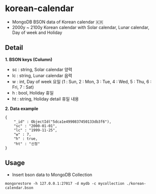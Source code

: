 # korean-calendar
- MongoDB BSON data of Korean calendar 🇰🇷
- 2000y ~ 2100y Korean calendar with Solar calendar, Lunar calendar, Day of week and Holiday

## Detail
**1. BSON keys (Column)**
- sc : string, Solar calendar 양력
- lc : string, Lunar calendar 음력
- w : int, Day of week 요일 (1 : Sun, 2 : Mon, 3 : Tue, 4 : Wed, 5 : Thu, 6 : Fri, 7 : Sat)
- h : bool, Holiday 휴일
- ht : string, Holiday detail 휴일 내용
  
**2. Data example**
```
{
    "_id" : ObjectId("5dca1e4990837450133db3f6"),
    "sc" : "2000-01-01",
    "lc" : "1999-11-25",
    "w" : 7,
    "h" : true,
    "ht" : "신정"
}
```

## Usage
- Insert bson data to MongoDB Collection
```
mongorestore -h 127.0.0.1:27017 -d mydb -c mycollection ./korean-calendar.bson
```

